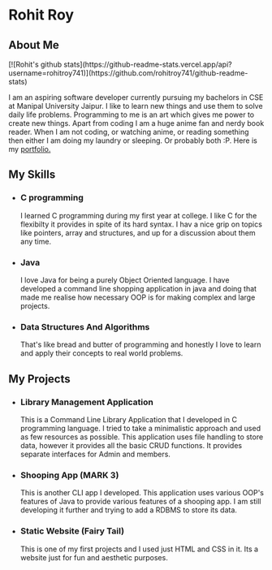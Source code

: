 <h1>Rohit Roy</h1>
<h2>About Me</h2>
[![Rohit's github stats](https://github-readme-stats.vercel.app/api?username=rohitroy741)](https://github.com/rohitroy741/github-readme-stats)
<p>I am an aspiring software developer currently pursuing my bachelors in CSE at Manipal University Jaipur.
  I like to learn new things and use them to solve daily life problems. Programming to me is an art which gives me power to create
  new things. Apart from coding I am a huge anime fan and nerdy book reader. When I am not coding, or watching anime, or reading something then either I am
  doing my laundry or sleeping. Or probably both :P. Here is my <a href="https://rohitroy741.github.io/RohitRoy741/">portfolio.</a></p>
<h2>My Skills</h2>
<ul>
  <li>
    <h3>C programming</h3>
    <p>I learned C programming during my first year at college. I like C for the flexibilty it provides in spite of its hard syntax. I hav a nice grip on topics like pointers,             array and structures, and up for a discussion about them any time.</p>
  </li>
  <li>
    <h3>Java</h3>
    <p>I love Java for being a purely Object Oriented language. I have developed a command line shopping application in java and doing that made me realise how necessary OOP is for making complex and large projects.</p>
  </li>
  <li>
    <h3>Data Structures And Algorithms</h3>
    <p> That's like bread and butter of programming and honestly I love to learn and apply their concepts to real world problems.</p>
  </li>
  </ul>
  <h2>My Projects</h2>
<ul>
  <li>
    <h3>Library Management Application</h3>
    <p>This is a Command Line Library Application that I developed in C programming language. I tried to take a minimalistic approach and used as few resources as possible. This application uses file handling to store data, however it provides all the basic CRUD functions. It provides separate interfaces for Admin and members.</p>
  </li>
  <li>
    <h3>Shooping App (MARK 3)</h3>
    <p>This is another CLI app I developed. This application uses various OOP's features of Java to provide various features of a shooping app. I am still developing it further and trying to add a RDBMS to store its data.</p>
  </li>
  <li>
    <h3>Static Website (Fairy Tail)</h3>
    <p> This is one of my first projects and I used just HTML and CSS in it. Its a website just for fun and aesthetic purposes.</p>
  </li>
